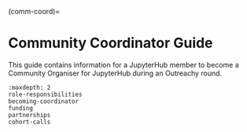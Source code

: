 (comm-coord)=

# Community Coordinator Guide

This guide contains information for a JupyterHub member to become a Community
Organiser for JupyterHub during an Outreachy round.

```{toctree}
:maxdepth: 2
role-responsibilities
becoming-coordinator
funding
partnerships
cohort-calls
```

